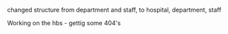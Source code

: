 changed structure from department and staff, to hospital, department, staff

Working on the hbs - gettig some 404's

